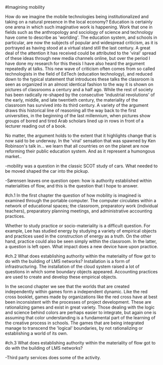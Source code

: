 #Imagining mobility

How do we imagine the mobile technologies being institutionalized and taking on a natural presence in the local economy? Education is certainly one arena in which such imaginative work is happening. Work that one in fields such as the anthropology and sociology of science and technology have come to describe as 'worlding'. The education system, and schools in particular, are now the subjects of popular and widespread criticism, as it is portrayed as having stood at a virtual stand still the last century. A great deal of the attention it has received could be attributed to the 'viral' spread of these ideas through new media channels online, but over the period I have done my research for this thesis I have also heard the argument repeatedly at talks. This new wave of criticism often comes from so called technologists in the field of EdTech (education technology), and reduced down to the typical statement that introduces these talks the classroom is seen as organized in an almost identical fashion to the way it is shown on pictures of classrooms a century and a half ago. While the rest of society has been radically re-shaped by the consecutive 'industrial revolutions' of the early, middle, and late twentieth century, the materiality of the classroom has survived into its third century. A variety of the argument draws this historical line of reasoning all the way back to the first universities, in the beginning of the last millennium, when pictures show groups of bored and tired Arab scholars lined up in rows in front of a lecturer reading out of a book.

No matter, the argument holds to the extent that it highlights change that is now said to be underway. In the 'viral' sensation that was spawned by Ken Robinson's talk in... we learn that all countries on on the planet are now reforming their public education system. And as it represent a humongous market..

-mobility was a question in the classic SCOT study of cars. What needed to be moved shaped the car into the pickup.

-Sørensen leaves one question open: how is authority established within materialities of flow, and this is the question that I hope to answer.

#ch.1
In the first chapter the question of how mobility is imagined is examined through the portable computer. The computer circulates within a network of educational spaces; the classroom, preparatory work (individual teachers), preparatory planning meetings, and administrative accounting practices.

Whether to study practice or socio-materiality is a difficult question. For example, Lee has studied energy by studying a variety of empirical objects and practices used in the construction of energy as a truth. On the other hand, practice could also be seen simply within the classroom. In the latter, a question is left open. What impact does a new device have upon practice.  

#ch.2
What does establishing authority within the materiality of flow got to do with the building of LMS networks?
Installation is a form of infrastructuring. The installation of the cloud system raised a lot of questions in which some boundary objects appeared. Accounting practices are used to create and develop these empirical objects.

In the second chapter we see that the worlds that are created independently within games form a independent dynamic. Like the red cross booklet, games made by organizations like the red cross have at best been inconsistent with the processes of project development. These are rationalizing games and exist in great variety. Those dealing with the logic and science behind colors are perhaps easier to integrate, but again one is assuming that color understanding is a fundamental part of the learning of the creative process in schools. The games that are being integrated manage to transcend the 'logical' boundaries, by not rationalizing or establishing a world of its own.

#ch.3
What does establishing authority within the materiality of flow got to do with the building of LMS networks?


-Third party services does some of the activity.  
